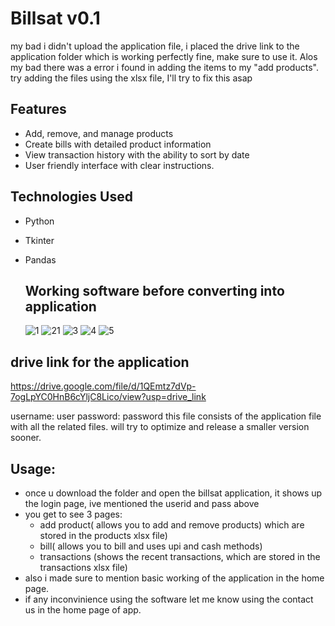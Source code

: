 # Billsat v0.1
my bad i didn't upload the application file, i placed the drive link to the application folder which is working perfectly fine, make sure to use it. Alos my bad there was a error i found in adding the items to my "add products". try adding the files using the xlsx file, I'll try to fix this asap

## Features

- Add, remove, and manage products
- Create bills with detailed product information
- View transaction history with the ability to sort by date
- User friendly interface with clear instructions.
  
## Technologies Used

- Python
- Tkinter
- Pandas

  ## Working software before converting into application
  ![1](https://github.com/satyayannam/billsat/assets/71513870/46f35ded-a264-4cee-9901-edbba43f08a7)
  ![21](https://github.com/satyayannam/billsat/assets/71513870/86026d43-aa25-4577-8847-6cc79459bf16)
  ![3](https://github.com/satyayannam/billsat/assets/71513870/79a9f6b3-df61-4333-a166-f5d9429ad776)
  ![4](https://github.com/satyayannam/billsat/assets/71513870/91c95314-e209-4ca0-ab84-36806d0c51db)
  ![5](https://github.com/satyayannam/billsat/assets/71513870/ceb282ba-88bc-4680-8eb6-e2e3c0c7476b)

## drive link for the application

https://drive.google.com/file/d/1QEmtz7dVp-7ogLpYC0HnB6cYljC8Lico/view?usp=drive_link

username: user
password: password
this file consists of the application file with all the related files. will try to optimize and release a smaller version sooner.

## Usage: 
- once u download the folder and open the billsat application, it shows up the login page, ive mentioned the userid and pass above
- you get to see 3 pages:
  - add product( allows you to add and remove products) which are stored in the products xlsx file)
  - bill( allows you to bill and uses upi and cash methods)
  - transactions (shows the recent transactions, which are stored in the transactions xlsx file)
- also i made sure to mention basic working of the application in the home page.
- if any inconvinience using the software let me know using the contact us in the home page of app.
